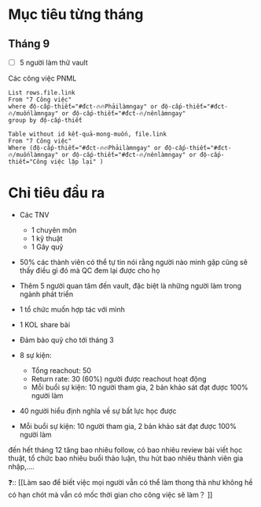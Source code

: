 # Mục tiêu từng tháng
## Tháng 9
- [ ] 5 người làm thử vault

Các công việc PNML
```dataview
List rows.file.link
From "7 Công việc"
where độ-cấp-thiết="#đct-🔥🔥Phảilàmngay" or độ-cấp-thiết="#đct-🔥/muốnlàmngay" or độ-cấp-thiết="#đct-🔥/nênlàmngay" 
group by độ-cấp-thiết 
```

```dataview 
Table without id kết-quả-mong-muốn, file.link
From "7 Công việc"
Where (độ-cấp-thiết="#đct-🔥🔥Phảilàmngay" or độ-cấp-thiết="#đct-🔥/muốnlàmngay" or độ-cấp-thiết="#đct-🔥/nênlàmngay" or độ-cấp-thiết="Công việc lặp lại" )
```

# Chỉ tiêu đầu ra
- Các TNV
    - 1 chuyên môn
    - 1 kỹ thuật
    - 1 Gây quỹ
- 50% các thành viên có thể tự tin nói rằng người nào mình gặp cũng sẽ thấy điều gì đó mà QC đem lại được cho họ
- Thêm 5 người quan tâm đến vault, đặc biệt là những người làm trong ngành phát triển 
- 1 tổ chức muốn hợp tác với mình
- 1 KOL share bài

- Đảm bảo quỹ cho tới tháng 3
- 8 sự kiện:
	- Tổng reachout: 50
	- Return rate: 30 (60%) người được reachout hoạt động 
	- Mỗi buổi sự kiện: 10 người tham gia, 2 bản khảo sát đạt được 100% người làm
- 40 người hiểu định nghĩa về sự bất lực học được
- Mỗi buổi sự kiện: 10 người tham gia, 2 bản khảo sát đạt được 100% người làm

đến hết tháng 12 tăng bao nhiêu follow, có bao nhiêu review bài viết học thuật, tổ chức bao nhiêu buổi thảo luận, thu hút bao nhiêu thành viên gia nhập,....

❓:: [[Làm sao để biết việc mọi người vẫn có thể làm thong thả như không hề có hạn chót mà vẫn có mốc thời gian cho công việc sẽ làm？ ]]